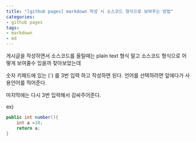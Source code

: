 ```yaml
---
title: "[github pages] markdown 작성 시 소스코드 형식으로 보여주는 방법"
categories:
- github pages
tags:
- markdown
- md
---
```


게시글을 작성하면서 소스코드를 올릴때는 plain text 형식 말고 소스코드 형식으로 어떻게 보여줄수 있을까 찾아보았는데

숫자 키패드에 있는 (`) 를 3번 입력 하고 작성하면 된다. 언어를 선택하려면 앞에다가 사용언어를 적어준다.

마지막에는 다시 3번 입력해서 감싸주어준다.

ex)
```java
public int number(){
    int a =10;
    return a;
}
```

